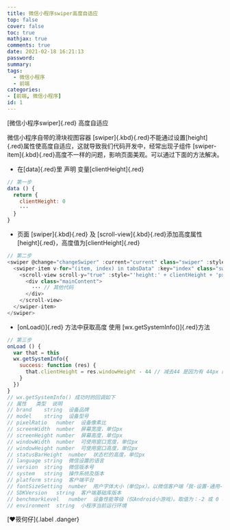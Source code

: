 ```yaml
---
title: 微信小程序swiper高度自适应
top: false
cover: false
toc: true
mathjax: true
comments: true
date: 2021-02-18 16:21:13
password:
summary:
tags:
  - 微信小程序
  - 前端
categories:
- [前端, 微信小程序]
id: 1
---
```

[微信小程序swiper]{.red} 高度自适应
<!--more-->
微信小程序自带的滑块视图容器 [swiper]{.kbd}{.red}不能通过设置[height]{.red}属性使高度自适应，这就导致我们代码开发中，经常出现子组件 [swiper-item]{.kbd}{.red}高度不一样的问题，影响页面美观。可以通过下面的方法解决。
* 在[data]{.red}里 声明 变量[clientHeight]{.red}
```js 方法
// 第一步
data () {
  return {
    clientHeight: 0
    ···
  }
}
```
*  页面 [swiper]{.kbd}{.red} 及  [scroll-view]{.kbd}{.red}添加高度属性[height]{.red}，高度值为[clientHeight]{.red}
```js 方法
// 第二步
<swiper @change="changeSwiper" :current="current" class="swiper" :style="'height:' + clientHeight + 'px'">
  <swiper-item v-for="(item, index) in tabsData" :key="index" class="swiperItem">
    <scroll-view scroll-y="true" :style="'height:' + clientHeight + 'px">
      <div class="mainContent">
        ··· // 其他代码
      </div>
    </scroll-view>
  </swiper-item>
</swiper>
```
* [onLoad()]{.red} 方法中获取高度 使用 [wx.getSystemInfo()]{.red}方法
```js 方法
// 第三步
onLoad () {
  var that = this
  wx.getSystemInfo({
    success: function (res) {
      that.clientHeight = res.windowHeight - 44 // 减去44 是因为有 44px 的标题高度
    }
  })
}
// wx.getSystemInfo() 成功时的回调如下
// 属性	类型	说明
// brand	string	设备品牌
// model	string	设备型号
// pixelRatio	number	设备像素比
// screenWidth	number	屏幕宽度，单位px
// screenHeight	number	屏幕高度，单位px
// windowWidth	number	可使用窗口宽度，单位px
// windowHeight	number	可使用窗口高度，单位px
// statusBarHeight	number	状态栏的高度，单位px
// language	string	微信设置的语言
// version	string	微信版本号
// system	string	操作系统及版本
// platform	string	客户端平台
// fontSizeSetting	number	用户字体大小（单位px）。以微信客户端「我-设置-通用-字体大小」中的设置为准
// SDKVersion	string	客户端基础库版本
// benchmarkLevel	number	设备性能等级（仅Android小游戏）。取值为：-2 或 0（该设备无法运行小游戏），-1（性能未知），>=1（设备性能值，该值越高，设备性能越好，目前最高不到50）
// environment	string	小程序当前运行环境
```

[:heart:筱何仔]{.label .danger}
